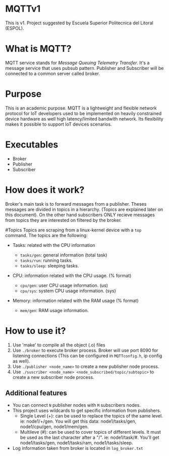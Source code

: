 # MQTTv1
This is v1. Project suggested by Escuela Superior Politecnica del Litoral (ESPOL).

# What is MQTT?
MQTT service stands for _Message Queuing Telemetry Transfer_. It's a message service that uses pubsub pattern. Publisher and Subscriber will be connected to a common server called broker.


# Purpose
This is an academic purpose. MQTT is a lightweight and flexible network protocol for IoT developers used to be implemented on heavily constrained device hardware as well high latency/limited bandwith network. Its flexibility makes it possible to support IoT devices scenarios. 

# Executables
* Broker
* Publisher
* Subscriber

# How does it work?
Broker's main task is to forward messages from a publisher. Theses messages are divided in topics in a hierarchy. (Topics are explained later on this document). On the other hand subscribers ONLY recieve messages from topics they are interested on filtered by the broker.

#Topics
Topics are scraping from a linux-kernel device with a `top` command. The topics are the following:

* Tasks: related with the CPU information
  * `tasks/gen`: general information (total task)
  * `tasks/run`: running tasks.
  * `tasks/sleep`: sleeping tasks.

* CPU: information related with the CPU usage. (% format)
  * `cpu/gen`: user CPU usage information. (us)
  * `cpu/sys`: system CPU usage information. (sys)
 
* Memory: information related with the RAM usage (% format)
  * `mem/gen`: RAM usage information.

# How to use it?
1. Use 'make' to compile all the object (.o) files
2. Use `./broker` to execute broker process. Broker will use port 8090 for listening connections (This can be configured in `MQTTconfig.h`, ip config as well).
4. Use `./publisher <node_name>` to create a new publisher node process.
4. Use `./suscriber <node_name> <node_subscribed/topic/subtopic>` to create a new subscriber node process.

## Additional features
* You can connect `N` publisher nodes with `M` subscribers nodes.
* This project uses wildcards to get specific information from publishers.
    * Single Level (+): can be used to replace the topics of the same level. ie: node1/+/gen. You will get this data: node1/tasks/gen, node1/cpu/gen, node1/mem/gen.
    * Multileve (#): can be used to cover topics of different levels. It must be used as the last character after a "/". ie: node1/task/#. You'll get node1/tasks/gen, node1/tasks/ram, node1/tasks/sleep.
* Log information taken from broker is located in `log_broker.txt`
